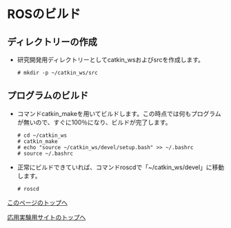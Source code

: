 # ROSのビルド

## ディレクトリーの作成
- 研究開発用ディレクトリーとしてcatkin_wsおよびsrcを作成します。
  ```
  # mkdir -p ~/catkin_ws/src
  ```

## プログラムのビルド
- コマンドcatkin_makeを用いてビルドします。この時点では何もプログラムが無いので、すぐに100％になり、ビルドが完了します。
  ```
  # cd ~/catkin_ws
  # catkin_make
  # echo "source ~/catkin_ws/devel/setup.bash" >> ~/.bashrc
  # source ~/.bashrc
  ```
- 正常にビルドできていれば、コマンドroscdで「~/catkin_ws/devel」に移動します。
  ```
  # roscd
  ```

[このページのトップへ](#)

[応用実験用サイトのトップへ](https://stl-apu.github.io/laboratory_experiments/)
